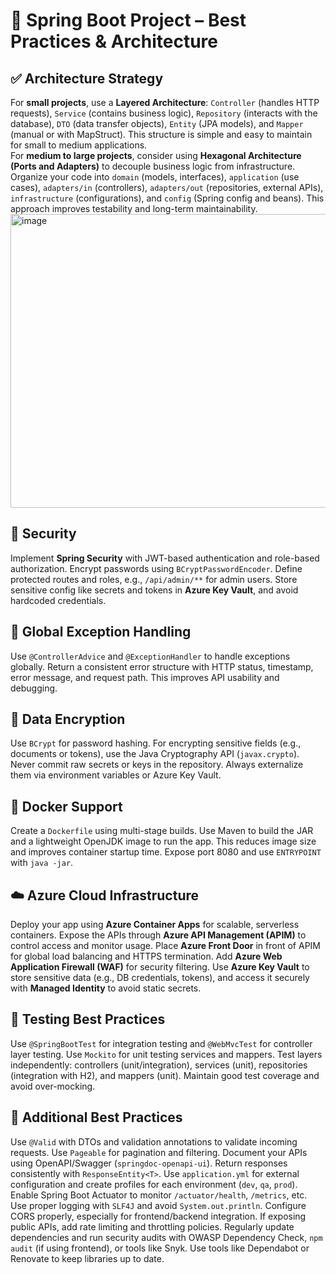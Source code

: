 # 🚀 Spring Boot Project – Best Practices & Architecture

## ✅ Architecture Strategy
For **small projects**, use a **Layered Architecture**: `Controller` (handles HTTP requests), `Service` (contains business logic), `Repository` (interacts with the database), `DTO` (data transfer objects), `Entity` (JPA models), and `Mapper` (manual or with MapStruct). This structure is simple and easy to maintain for small to medium applications.  
For **medium to large projects**, consider using **Hexagonal Architecture (Ports and Adapters)** to decouple business logic from infrastructure. Organize your code into `domain` (models, interfaces), `application` (use cases), `adapters/in` (controllers), `adapters/out` (repositories, external APIs), `infrastructure` (configurations), and `config` (Spring config and beans). This approach improves testability and long-term maintainability.
<img width="956" height="470" alt="image" src="https://github.com/user-attachments/assets/91208bb0-ff10-4fed-b3f5-8346ae4aa722" />

## 🔐 Security
Implement **Spring Security** with JWT-based authentication and role-based authorization. Encrypt passwords using `BCryptPasswordEncoder`. Define protected routes and roles, e.g., `/api/admin/**` for admin users. Store sensitive config like secrets and tokens in **Azure Key Vault**, and avoid hardcoded credentials.

## 🧾 Global Exception Handling
Use `@ControllerAdvice` and `@ExceptionHandler` to handle exceptions globally. Return a consistent error structure with HTTP status, timestamp, error message, and request path. This improves API usability and debugging.

## 🔐 Data Encryption
Use `BCrypt` for password hashing. For encrypting sensitive fields (e.g., documents or tokens), use the Java Cryptography API (`javax.crypto`). Never commit raw secrets or keys in the repository. Always externalize them via environment variables or Azure Key Vault.

## 🐳 Docker Support
Create a `Dockerfile` using multi-stage builds. Use Maven to build the JAR and a lightweight OpenJDK image to run the app. This reduces image size and improves container startup time. Expose port 8080 and use `ENTRYPOINT` with `java -jar`.

## ☁️ Azure Cloud Infrastructure
Deploy your app using **Azure Container Apps** for scalable, serverless containers. Expose the APIs through **Azure API Management (APIM)** to control access and monitor usage. Place **Azure Front Door** in front of APIM for global load balancing and HTTPS termination. Add **Azure Web Application Firewall (WAF)** for security filtering. Use **Azure Key Vault** to store sensitive data (e.g., DB credentials, tokens), and access it securely with **Managed Identity** to avoid static secrets.

## 🧪 Testing Best Practices
Use `@SpringBootTest` for integration testing and `@WebMvcTest` for controller layer testing. Use `Mockito` for unit testing services and mappers. Test layers independently: controllers (unit/integration), services (unit), repositories (integration with H2), and mappers (unit). Maintain good test coverage and avoid over-mocking.

## 🧰 Additional Best Practices
Use `@Valid` with DTOs and validation annotations to validate incoming requests. Use `Pageable` for pagination and filtering. Document your APIs using OpenAPI/Swagger (`springdoc-openapi-ui`). Return responses consistently with `ResponseEntity<T>`. Use `application.yml` for external configuration and create profiles for each environment (`dev`, `qa`, `prod`). Enable Spring Boot Actuator to monitor `/actuator/health`, `/metrics`, etc. Use proper logging with `SLF4J` and avoid `System.out.println`. Configure CORS properly, especially for frontend/backend integration. If exposing public APIs, add rate limiting and throttling policies. Regularly update dependencies and run security audits with OWASP Dependency Check, `npm audit` (if using frontend), or tools like Snyk. Use tools like Dependabot or Renovate to keep libraries up to date.
